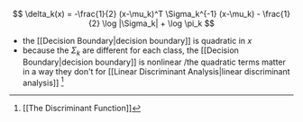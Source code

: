 

$$
\delta_k(x) = -\frac{1}{2} (x-\mu_k)^T \Sigma_k^{-1} (x-\mu_k) - \frac{1}{2} \log |\Sigma_k| + \log \pi_k
$$

- the [[Decision Boundary|decision boundary]] is quadratic in $x$
- because the $\Sigma_k$ are different for each class, the [[Decision Boundary|decision boundary]] is nonlinear /the quadratic terms matter in a way they don't for [[Linear Discriminant Analysis|linear discriminant analysis]] [^1]

[^1]: [[The Discriminant Function]]